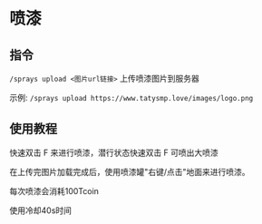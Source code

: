 # 喷漆

## 指令

`/sprays upload <图片url链接>` 上传喷漆图片到服务器

示例: `/sprays upload https://www.tatysmp.love/images/logo.png`

## 使用教程

快速双击 F 来进行喷漆，潜行状态快速双击 F 可喷出大喷漆

在上传完图片加载完成后，使用喷漆罐"右键/点击"地面来进行喷漆。

每次喷漆会消耗100Tcoin

使用冷却40s时间
